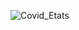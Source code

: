 ![Covid_Etats](https://user-images.githubusercontent.com/64795535/104862636-d95eb980-5933-11eb-8025-42b2c7f2a7e2.jpg)
